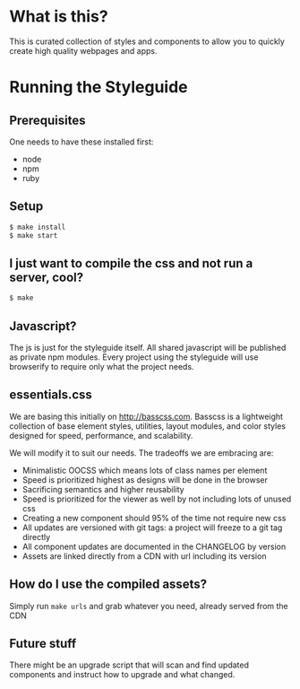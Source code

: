 # What is this?

This is curated collection of styles and components to allow you to quickly create high quality webpages and apps.

# Running the Styleguide

## Prerequisites

One needs to have these installed first:

* node
* npm
* ruby

## Setup

```sh
$ make install
$ make start
```

## I just want to compile the css and not run a server, cool?

```sh
$ make
```

## Javascript?

The js is just for the styleguide itself. All shared javascript will be
published as private npm modules. Every project using the styleguide
will use browserify to require only what the project needs.

## essentials.css

We are basing this initially on <http://basscss.com>. Basscss is a
lightweight collection of base element styles, utilities, layout
modules, and color styles designed for speed, performance, and
scalability.

We will modify it to suit our needs. The tradeoffs we are embracing
are:

* Minimalistic OOCSS which means lots of class names per element
* Speed is prioritized highest as designs will be done in the browser
* Sacrificing semantics and higher reusability
* Speed is prioritized for the viewer as well by not including lots of
  unused css
* Creating a new component should 95% of the time not require new css
* All updates are versioned with git tags: a project will freeze to a
  git tag directly
* All component updates are documented in the CHANGELOG by version
* Assets are linked directly from a CDN with url including its version

## How do I use the compiled assets?

Simply run `make urls` and grab whatever you need, already served from the CDN

## Future stuff

There might be an upgrade script that will scan and find updated
components and instruct how to upgrade and what changed.
